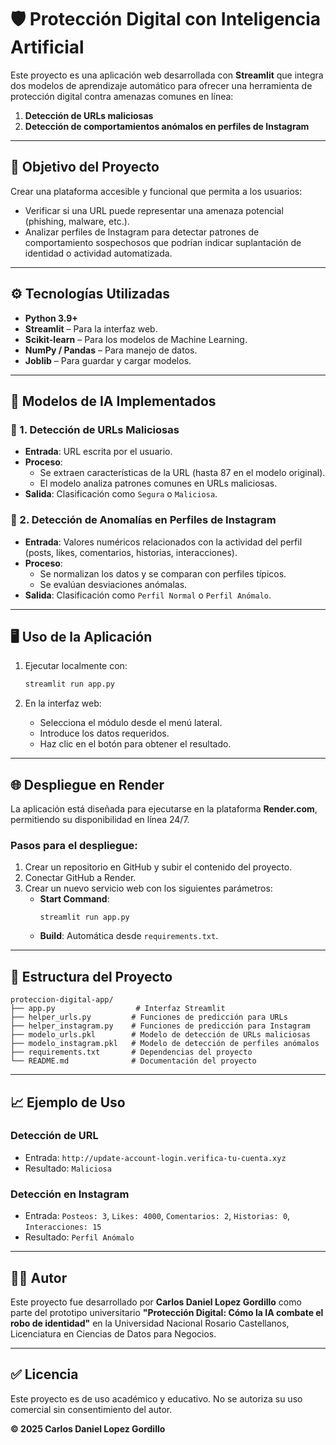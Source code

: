 # 🛡️ Protección Digital con Inteligencia Artificial

Este proyecto es una aplicación web desarrollada con **Streamlit** que integra dos modelos de aprendizaje automático para ofrecer una herramienta de protección digital contra amenazas comunes en línea:

1. **Detección de URLs maliciosas**
2. **Detección de comportamientos anómalos en perfiles de Instagram**

---

## 📌 Objetivo del Proyecto

Crear una plataforma accesible y funcional que permita a los usuarios:
- Verificar si una URL puede representar una amenaza potencial (phishing, malware, etc.).
- Analizar perfiles de Instagram para detectar patrones de comportamiento sospechosos que podrían indicar suplantación de identidad o actividad automatizada.

---

## ⚙️ Tecnologías Utilizadas

- **Python 3.9+**
- **Streamlit** – Para la interfaz web.
- **Scikit-learn** – Para los modelos de Machine Learning.
- **NumPy / Pandas** – Para manejo de datos.
- **Joblib** – Para guardar y cargar modelos.

---

## 🧠 Modelos de IA Implementados

### 🔗 1. Detección de URLs Maliciosas
- **Entrada**: URL escrita por el usuario.
- **Proceso**:
  - Se extraen características de la URL (hasta 87 en el modelo original).
  - El modelo analiza patrones comunes en URLs maliciosas.
- **Salida**: Clasificación como `Segura` o `Maliciosa`.

### 📱 2. Detección de Anomalías en Perfiles de Instagram
- **Entrada**: Valores numéricos relacionados con la actividad del perfil (posts, likes, comentarios, historias, interacciones).
- **Proceso**:
  - Se normalizan los datos y se comparan con perfiles típicos.
  - Se evalúan desviaciones anómalas.
- **Salida**: Clasificación como `Perfil Normal` o `Perfil Anómalo`.

---

## 🖥️ Uso de la Aplicación

1. Ejecutar localmente con:
   ```bash
   streamlit run app.py
   ```

2. En la interfaz web:
   - Selecciona el módulo desde el menú lateral.
   - Introduce los datos requeridos.
   - Haz clic en el botón para obtener el resultado.

---

## 🌐 Despliegue en Render

La aplicación está diseñada para ejecutarse en la plataforma **Render.com**, permitiendo su disponibilidad en línea 24/7.

### Pasos para el despliegue:

1. Crear un repositorio en GitHub y subir el contenido del proyecto.
2. Conectar GitHub a Render.
3. Crear un nuevo servicio web con los siguientes parámetros:
   - **Start Command**:  
     ```
     streamlit run app.py
     ```
   - **Build**: Automática desde `requirements.txt`.

---

## 📂 Estructura del Proyecto

```
proteccion-digital-app/
├── app.py                  # Interfaz Streamlit
├── helper_urls.py         # Funciones de predicción para URLs
├── helper_instagram.py    # Funciones de predicción para Instagram
├── modelo_urls.pkl        # Modelo de detección de URLs maliciosas
├── modelo_instagram.pkl   # Modelo de detección de perfiles anómalos
├── requirements.txt       # Dependencias del proyecto
└── README.md              # Documentación del proyecto
```

---

## 📈 Ejemplo de Uso

### Detección de URL

- Entrada: `http://update-account-login.verifica-tu-cuenta.xyz`
- Resultado: `Maliciosa`

### Detección en Instagram

- Entrada: `Posteos: 3`, `Likes: 4000`, `Comentarios: 2`, `Historias: 0`, `Interacciones: 15`
- Resultado: `Perfil Anómalo`

---

## 👨‍💻 Autor

Este proyecto fue desarrollado por **Carlos Daniel Lopez Gordillo** como parte del prototipo universitario **"Protección Digital: Cómo la IA combate el robo de identidad"** en la Universidad Nacional Rosario Castellanos, Licenciatura en Ciencias de Datos para Negocios.

---

## ✅ Licencia

Este proyecto es de uso académico y educativo. No se autoriza su uso comercial sin consentimiento del autor.

**© 2025 Carlos Daniel Lopez Gordillo**
